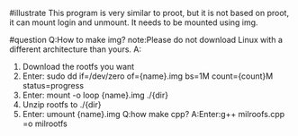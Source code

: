 #illustrate
This program is very similar to proot, but it is not based on proot, it can mount login and unmount.
It needs to be mounted using img.



#question
Q:How to make img?
note:Please do not download Linux with a different architecture than yours.
A:
1. Download the rootfs you want
2. Enter: sudo dd if=/dev/zero of={name}.img bs=1M count={count}M status=progress
3. Enter: mount -o loop {name}.img ./{dir}
4. Unzip rootfs to ./{dir}
5. Enter: umount {name}.img
Q:how make cpp?
A:Enter:g++ milroofs.cpp =o milrootfs
